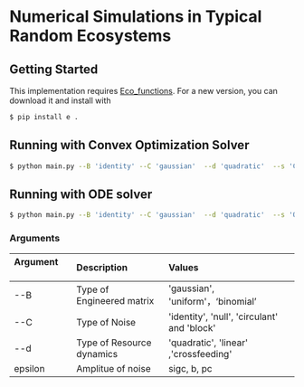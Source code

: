 # Numerical Simulations in Typical Random Ecosystems
## Getting Started

This implementation requires [Eco_functions](https://github.com/Wenping-Cui/Eco_functions). For a new version, you can download it and install with
``` bash
$ pip install e .
```

## Running with Convex Optimization Solver

```bash
$ python main.py --B 'identity' --C 'gaussian'  --d 'quadratic'  --s 'CVXOPT'

```

## Running with ODE solver

```bash
$ python main.py --B 'identity' --C 'gaussian'  --d 'quadratic'  --s 'ODE'
```
### Arguments

| Argument &nbsp; &nbsp; &nbsp; &nbsp; | Description | Values |
| :---         |     :---      |          :--- |
| --B        |     Type of Engineered matrix      |  'gaussian', 'uniform'，‘binomial’ |
| --C     | Type of Noise       | 'identity', 'null', 'circulant' and 'block'     |
| --d   | Type of Resource dynamics     | 'quadratic', 'linear' ,'crossfeeding'|
| epsilon  | Amplitue of noise    | sigc, b, pc |